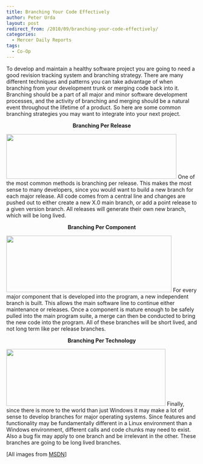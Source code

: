 ```yaml
---
title: Branching Your Code Effectively
author: Peter Urda
layout: post
redirect_from: /2010/09/branching-your-code-effectively/
categories:
  - Mercer Daily Reports
tags:
  - Co-Op
---
```

To develop and maintain a healthy software project you are going to need a good revision tracking system and branching strategy. There are many different techniques and patterns you can take advantage of when branching from your development trunk or merging code back into it. Branching should be a part of all major and minor software development processes, and the activity of branching and merging should be a natural event throughout the lifetime of a product. So here are some common branching strategies you may want to integrate into your next project.

<p style="text-align: center;">
  <strong>Branching Per Release</strong>
</p>

<img class="aligncenter size-full wp-image-776" title="BranchPerRelease" src="http://www.peter-urda.com/wp/wp-content/uploads/2010/09/BranchPerRelease.gif" alt="" width="449" height="118" />  
One of the most common methods is branching per release. This makes the most sense to many developers, since you would want to build a new branch for each major release. All code comes from a central line and changes are pushed out to either create a new X.0 main branch, or add a point release to a given version branch. All releases will generate their own new branch, which will be long lived.

<p style="text-align: center;">
  <strong>Branching Per Component</strong>
</p>

<img src="http://www.peter-urda.com/wp/wp-content/uploads/2010/09/BranchPerComponent.gif" alt="" title="BranchPerComponent" width="436" height="149" class="aligncenter size-full wp-image-775" />  
For every major component that is developed into the program, a new independent branch is built. This allows the main software line to continue either maintenance or releases. Once a component is mature enough to be safely pulled into the main program suite, a merge can then be conducted to bring the new code into the program. All of these branches will be short lived, and not long term like per release branches.

<p style="text-align: center;">
  <strong>Branching Per Technology</strong>
</p>

<img src="http://www.peter-urda.com/wp/wp-content/uploads/2010/09/BranchPerTechnology.gif" alt="" title="BranchPerTechnology" width="420" height="150" class="aligncenter size-full wp-image-778" />  
Finally, since there is more to the world than just Windows it may make a lot of sense to develop branches for major operating systems. Since features and functionality may be fundamentally different in a Linux environment than a Windows environment, different calls and code chunks may need to exist. Also a bug fix may apply to one branch and be irrelevant in the other. These branches are going to be long lived branches.

[All images from <a href="http://msdn.microsoft.com/" class="external external_icon" target="_blank">MSDN</a>]
